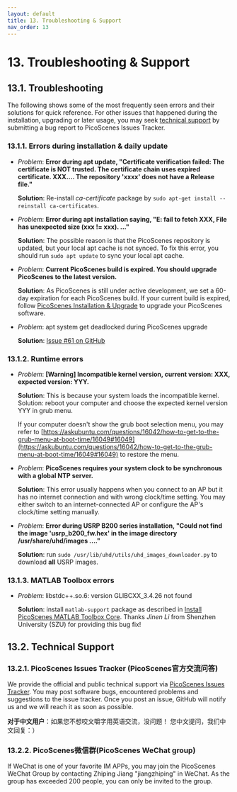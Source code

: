 ```yaml
---
layout: default
title: 13. Troubleshooting & Support
nav_order: 13
---
```


# 13. Troubleshooting & Support

## 13.1. Troubleshooting

The following shows some of the most frequently seen errors and their solutions for quick reference. For other issues that happened during the installation, upgrading or later usage, you may seek [technical support](#132-technical-support) by submitting a bug report to PicoScenes Issues Tracker.

### 13.1.1. Errors during installation & daily update

- *Problem*: **Error during apt update, "Certificate verification failed: The certificate is NOT trusted. The certificate chain uses expired certificate. XXX.... The repository 'xxxx' does not have a Release file."**

  **Solution**: Re-install *ca-certificate* package by `sudo apt-get install --reinstall ca-certificates`.

- *Problem*: **Error during apt installation saying, "E: fail to fetch XXX, File has unexpected size (xxx != xxx). ..."**

  **Solution**: The possible reason is that the PicoScenes repository is updated, but your local apt cache is not synced. To fix this error, you should run `sudo apt update` to sync your local apt cache.

- *Problem*: **Current PicoScenes build is expired. You should upgrade PicoScenes to the latest version.**

  **Solution**: As PicoScenes is still under active development, we set a 60-day expiration for each PicoScenes build. If your current build is expired, follow [PicoScenes Installation & Upgrade](installation.md) to upgrade your PicoScenes software.

- *Problem*: apt system get deadlocked during PicoScenes upgrade

  **Solution**: [Issue #61 on GitHub](https://github.com/wifisensing/PicoScenes-Issue-Tracker/-/issues/61)

### 13.1.2. Runtime errors

- *Problem*: **[Warning] Incompatible kernel version, current version: XXX, expected version: YYY.**

  **Solution**: This is because your system loads the incompatible kernel. Solution: reboot your computer and choose the expected kernel version YYY in grub menu.

  If your computer doesn't show the grub boot selection menu, you may refer to [https://askubuntu.com/questions/16042/how-to-get-to-the-grub-menu-at-boot-time/16049#16049](https://askubuntu.com/questions/16042/how-to-get-to-the-grub-menu-at-boot-time/16049#16049) to restore the menu.

- *Problem*: **PicoScenes requires your system clock to be synchronous with a global NTP server.**

  **Solution**: This error usually happens when you connect to an AP but it has no internet connection and with wrong clock/time setting. You may either switch to an internet-connected AP or configure the AP's clock/time setting manually.

- *Problem*: **Error during USRP B200 series installation, "Could not find the image 'usrp_b200_fw.hex' in the image directory /usr/share/uhd/images ...."**

  **Solution**: run `sudo /usr/lib/uhd/utils/uhd_images_downloader.py` to download **all** USRP images.

### 13.1.3. MATLAB Toolbox errors

- *Problem*: libstdc++.so.6: version GLIBCXX_3.4.26 not found

  **Solution**: install `matlab-support` package as described in [Install PicoScenes MATLAB Toolbox Core](installation.md#53-install-picoscenes-matlab-toolbox-core).
  Thanks *Jinen Li* from Shenzhen University (SZU) for providing this bug fix!

## 13.2. Technical Support

### 13.2.1. PicoScenes Issues Tracker (PicoScenes官方交流问答)

We provide the official and public technical support via [PicoScenes Issues Tracker](https://github.com/wifisensing/PicoScenes-Issue-Tracker/issues). You may post software bugs, encountered problems and suggestions to the issue tracker. Once you post an issue, GitHub will notify us and we will reach it as soon as possible.

**对于中文用户**：如果您不想咬文嚼字用英语交流，没问题！ 您中文提问，我们中文回复：）

### 13.2.2. PicoScenes微信群(PicoScenes WeChat group)

If WeChat is one of your favorite IM APPs, you may join the PicoScenes WeChat Group by contacting Zhiping Jiang "jiangzhiping" in WeChat. As the group has exceeded 200 people, you can only be invited to the group.
